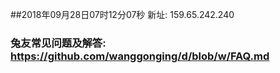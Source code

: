 ##2018年09月28日07时12分07秒 新址: 159.65.242.240
### 兔友常见问题及解答: https://github.com/wanggonging/d/blob/w/FAQ.md
